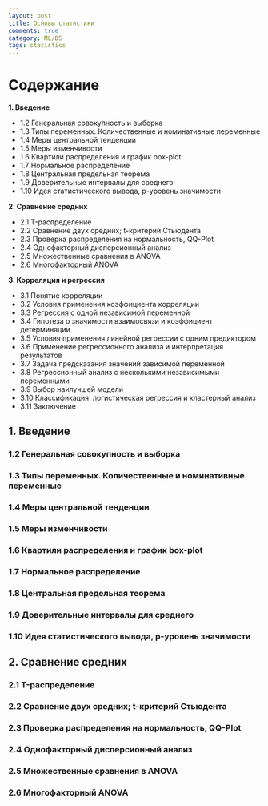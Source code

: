 ```yaml
---
layout: post
title: Основы статистики
comments: true
category: ML/DS
tags: statistics
---
```


<!-- <img src="/assets/img/2020-08-01-osnovy-statistiki/1.png"> -->

# Содержание

**1. Введение**

- 1.2 Генеральная совокупность и выборка
- 1.3 Типы переменных. Количественные и номинативные переменные
- 1.4 Меры центральной тенденции
- 1.5 Меры изменчивости
- 1.6 Квартили распределения и график box-plot
- 1.7 Нормальное распределение
- 1.8 Центральная предельная теорема
- 1.9 Доверительные интервалы для среднего
- 1.10 Идея статистического вывода, p-уровень значимости

**2. Сравнение средних**

- 2.1 T-распределение
- 2.2 Сравнение двух средних; t-критерий Стьюдента
- 2.3 Проверка распределения на нормальность, QQ-Plot
- 2.4 Однофакторный дисперсионный анализ
- 2.5 Множественные сравнения в ANOVA
- 2.6 Многофакторный ANOVA

**3. Корреляция и регрессия**

- 3.1 Понятие корреляции
- 3.2 Условия применения коэффициента корреляции
- 3.3 Регрессия с одной независимой переменной
- 3.4 Гипотеза о значимости взаимосвязи и коэффициент детерминации
- 3.5 Условия применения линейной регрессии с одним предиктором
- 3.6 Применение регрессионного анализа и интерпретация результатов
- 3.7 Задача предсказания значений зависимой переменной
- 3.8 Регрессионный анализ с несколькими независимыми переменными
- 3.9 Выбор наилучшей модели
- 3.10 Классификация: логистическая регрессия и кластерный анализ
- 3.11 Заключение

## 1. Введение
### 1.2 Генеральная совокупность и выборка

### 1.3 Типы переменных. Количественные и номинативные переменные

### 1.4 Меры центральной тенденции

### 1.5 Меры изменчивости

### 1.6 Квартили распределения и график box-plot

### 1.7 Нормальное распределение

### 1.8 Центральная предельная теорема

### 1.9 Доверительные интервалы для среднего

### 1.10 Идея статистического вывода, p-уровень значимости

## 2. Сравнение средних

### 2.1 T-распределение

### 2.2 Сравнение двух средних; t-критерий Стьюдента

### 2.3 Проверка распределения на нормальность, QQ-Plot

### 2.4 Однофакторный дисперсионный анализ

### 2.5 Множественные сравнения в ANOVA

### 2.6 Многофакторный ANOVA
